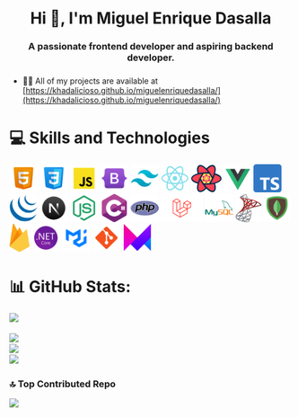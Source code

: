 <h1 align="center">Hi 👋, I'm Miguel Enrique Dasalla</h1>

###

<h3 align="center">A passionate frontend developer and aspiring backend developer.</h3>

###

- 👨‍💻 All of my projects are available at [https://khadalicioso.github.io/miguelenriquedasalla/](https://khadalicioso.github.io/miguelenriquedasalla/)

###

# 💻 Skills and Technologies

<div align="left">
  <img src="./assets/html.png" height="50" alt="html5 logo"  />
  <!-- <img width="15" /> -->
  <img src="./assets/css.png" height="50" alt="css3 logo"  />
  <!-- <img width="15" /> -->
  <img src="./assets/js.png" height="50" alt="javascript logo"  />
  <!-- <img width="15" /> -->
  <img src="./assets/bootstrap.png" height="50" alt="bootstrap logo"  />
  <!-- <img width="15" /> -->
  <img src="./assets/tailwind.png" height="50" alt="tailwind css logo"  />
  <!-- <img width="15" /> -->
  <img src="./assets/react.png" height="50" alt="react js logo"  />
  <!-- <img width="15" /> -->
  <img src="./assets/reactquery.png" height="50" alt="react query logo"  />
  <!-- <img width="15" /> -->
  <img src="./assets/vue.png" height="50" alt="vue js logo"  />
  <!-- <img width="15" /> -->
  <img src="./assets/ts.png" height="50" alt="typescript logo"  />
  <!-- <img width="15" /> -->
  <img src="./assets/jquery.png" height="50" alt="jquery logo"  />
  <!-- <img width="15" /> -->
  <img src="./assets/next.png" height="50" alt="next js logo"  />
  <!-- <img width="15" /> -->
  <img src="./assets/node.png" height="50" alt="node js logo"  />
  <!-- <img width="15" /> -->
  <img src="./assets/csharp.png" height="50" alt="csharp logo"  />
  <!-- <img width="15" /> -->
  <img src="./assets/php.png" height="50" alt="php logo"  />
  <!-- <img width="15" /> -->
  <img src="./assets/laravel.png" height="50" alt="laravel logo"  />
  <!-- <img width="15" /> -->
  <img src="./assets/mysql.png" height="50" alt="mysql logo"  />
  <!-- <img width="15" /> -->
  <img src="./assets/sqlserver.png" height="50" alt="sql server logo"  />
  <!-- <img width="15" /> -->
  <img src="./assets/mongodb.png" height="50" alt="mongodb logo"  />
  <!-- <img width="15" /> -->
  <img src="./assets/firebase.png" height="50" alt="firebase logo"  />
  <!-- <img width="15" /> -->
  <img src="./assets/dotnet.png" height="50" alt="dotnet core logo"  />
  <!-- <img width="15" /> -->
  <img src="./assets/mui.png" height="50" alt="material ui logo"  />
  <!-- <img width="15" /> -->
  <img src="./assets/git.png" height="50" alt="git logo"  />
  <!-- <img width="15" /> -->
  <img src="./assets/framer.png" height="50" alt="framer motion logo"  />
</div>

###

# 📊 GitHub Stats:

[![](https://visitcount.itsvg.in/api?id=khadalicioso&icon=0&color=15)](https://visitcount.itsvg.in)<br/><br/>
![](https://github-readme-stats.vercel.app/api/top-langs/?username=khadalicioso&theme=react&hide_border=false&include_all_commits=true&count_private=false&layout=compact)<br/>
![](https://github-readme-stats.vercel.app/api?username=khadalicioso&theme=react&hide_border=false&include_all_commits=true&count_private=false)<br/>
![](https://github-readme-streak-stats.herokuapp.com/?user=khadalicioso&theme=react&hide_border=false)

###

### 🔝 Top Contributed Repo

![](https://github-contributor-stats.vercel.app/api?username=khadalicioso&limit=5&theme=dark&combine_all_yearly_contributions=true)
